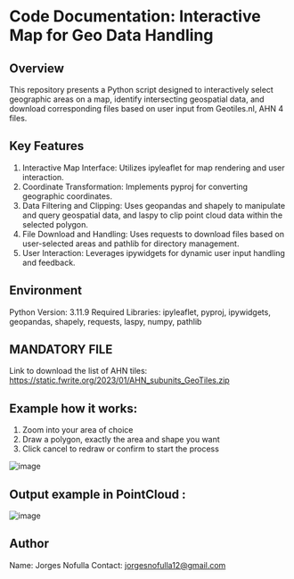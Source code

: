 # Code Documentation: Interactive Map for Geo Data Handling

## Overview
This repository presents a Python script designed to interactively select geographic areas on a map, identify intersecting geospatial data, and download corresponding files based on user input from Geotiles.nl, AHN 4 files.

## Key Features
1. Interactive Map Interface: Utilizes ipyleaflet for map rendering and user interaction.
2. Coordinate Transformation: Implements pyproj for converting geographic coordinates.
3. Data Filtering and Clipping: Uses geopandas and shapely to manipulate and query geospatial data, and laspy to clip point cloud data within the selected polygon.
4. File Download and Handling: Uses requests to download files based on user-selected areas and pathlib for directory management.
5. User Interaction: Leverages ipywidgets for dynamic user input handling and feedback.

## Environment
Python Version: 3.11.9
Required Libraries: ipyleaflet, pyproj, ipywidgets, geopandas, shapely, requests, laspy, numpy, pathlib

## MANDATORY FILE
Link to download the list of AHN tiles:
https://static.fwrite.org/2023/01/AHN_subunits_GeoTiles.zip

## Example how it works:

1. Zoom into your area of choice  
2. Draw a polygon, exactly the area and shape you want  
3. Click cancel to redraw or confirm to start the process


![image](https://github.com/user-attachments/assets/e2e4ae22-50fa-403f-a81b-d90d8c145273)


## Output example in PointCloud :

![image](https://github.com/user-attachments/assets/518ba049-2092-4591-8ce2-94f2b310ffa8)



## Author
Name: Jorges Nofulla
Contact: jorgesnofulla12@gmail.com
